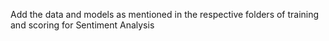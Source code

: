 
Add the data and models as mentioned in the respective folders of training and scoring for Sentiment Analysis

